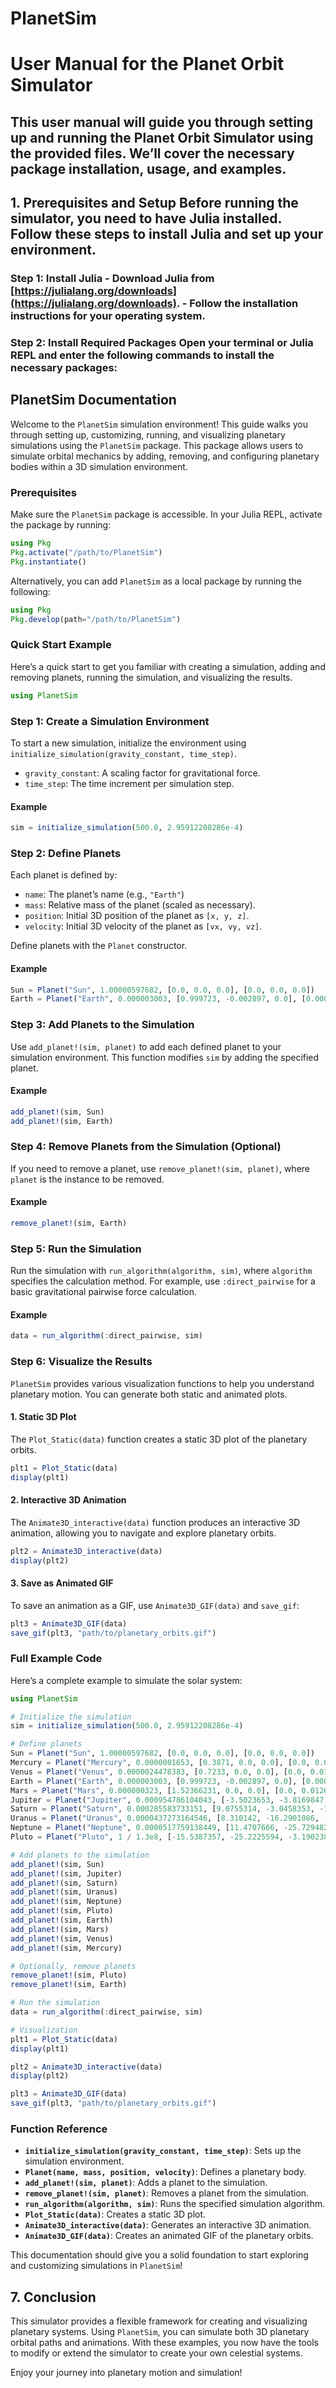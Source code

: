# PlanetSim
# User Manual for the Planet Orbit Simulator


This user manual will guide you through setting up and running the Planet Orbit Simulator using the provided files. We’ll cover the necessary package installation, usage, and examples. 
---  

## 1. Prerequisites and Setup  Before running the simulator, you need to have Julia installed. Follow these steps to install Julia and set up your environment.  

### Step 1: Install Julia - Download Julia from [https://julialang.org/downloads](https://julialang.org/downloads). - Follow the installation instructions for your operating system.  

### Step 2: Install Required Packages Open your terminal or Julia REPL and enter the following commands to install the necessary packages: 

## PlanetSim Documentation

Welcome to the `PlanetSim` simulation environment! This guide walks you through setting up, customizing, running, and visualizing planetary simulations using the `PlanetSim` package. This package allows users to simulate orbital mechanics by adding, removing, and configuring planetary bodies within a 3D simulation environment.

### Prerequisites
Make sure the `PlanetSim` package is accessible. In your Julia REPL, activate the package by running:

```julia
using Pkg
Pkg.activate("/path/to/PlanetSim")
Pkg.instantiate()
```

Alternatively, you can add `PlanetSim` as a local package by running the following:

```julia
using Pkg
Pkg.develop(path="/path/to/PlanetSim")
```

### Quick Start Example
Here’s a quick start to get you familiar with creating a simulation, adding and removing planets, running the simulation, and visualizing the results.

```julia
using PlanetSim
```

### Step 1: Create a Simulation Environment

To start a new simulation, initialize the environment using `initialize_simulation(gravity_constant, time_step)`. 

- `gravity_constant`: A scaling factor for gravitational force.
- `time_step`: The time increment per simulation step.

#### Example
```julia
sim = initialize_simulation(500.0, 2.95912208286e-4)
```

### Step 2: Define Planets

Each planet is defined by:
- `name`: The planet’s name (e.g., `"Earth"`)
- `mass`: Relative mass of the planet (scaled as necessary).
- `position`: Initial 3D position of the planet as `[x, y, z]`.
- `velocity`: Initial 3D velocity of the planet as `[vx, vy, vz]`.

Define planets with the `Planet` constructor.

#### Example
```julia
Sun = Planet("Sun", 1.00000597682, [0.0, 0.0, 0.0], [0.0, 0.0, 0.0])
Earth = Planet("Earth", 0.000003003, [0.999723, -0.002897, 0.0], [0.000503, 0.017201, 0.0])
```

### Step 3: Add Planets to the Simulation

Use `add_planet!(sim, planet)` to add each defined planet to your simulation environment. This function modifies `sim` by adding the specified planet.

#### Example
```julia
add_planet!(sim, Sun)
add_planet!(sim, Earth)
```

### Step 4: Remove Planets from the Simulation (Optional)

If you need to remove a planet, use `remove_planet!(sim, planet)`, where `planet` is the instance to be removed.

#### Example
```julia
remove_planet!(sim, Earth)
```

### Step 5: Run the Simulation

Run the simulation with `run_algorithm(algorithm, sim)`, where `algorithm` specifies the calculation method. For example, use `:direct_pairwise` for a basic gravitational pairwise force calculation.

#### Example
```julia
data = run_algorithm(:direct_pairwise, sim)
```

### Step 6: Visualize the Results

`PlanetSim` provides various visualization functions to help you understand planetary motion. You can generate both static and animated plots.

#### 1. Static 3D Plot

The `Plot_Static(data)` function creates a static 3D plot of the planetary orbits.

```julia
plt1 = Plot_Static(data)
display(plt1)
```

#### 2. Interactive 3D Animation

The `Animate3D_interactive(data)` function produces an interactive 3D animation, allowing you to navigate and explore planetary orbits.

```julia
plt2 = Animate3D_interactive(data)
display(plt2)
```

#### 3. Save as Animated GIF

To save an animation as a GIF, use `Animate3D_GIF(data)` and `save_gif`:

```julia
plt3 = Animate3D_GIF(data)
save_gif(plt3, "path/to/planetary_orbits.gif")
```

### Full Example Code
Here’s a complete example to simulate the solar system:

```julia
using PlanetSim

# Initialize the simulation
sim = initialize_simulation(500.0, 2.95912208286e-4)

# Define planets
Sun = Planet("Sun", 1.00000597682, [0.0, 0.0, 0.0], [0.0, 0.0, 0.0])
Mercury = Planet("Mercury", 0.0000001653, [0.3871, 0.0, 0.0], [0.0, 0.0175, 0.0])
Venus = Planet("Venus", 0.0000024478383, [0.7233, 0.0, 0.0], [0.0, 0.0130, 0.0])
Earth = Planet("Earth", 0.000003003, [0.999723, -0.002897, 0.0], [0.000503, 0.017201, 0.0])
Mars = Planet("Mars", 0.000000323, [1.52366231, 0.0, 0.0], [0.0, 0.0126, 0.0])
Jupiter = Planet("Jupiter", 0.000954786104043, [-3.5023653, -3.8169847, -1.5507963], [0.00565429, -0.0041249, -0.00190589])
Saturn = Planet("Saturn", 0.000285583733151, [9.0755314, -3.0458353, -1.6483708], [0.00168318, 0.00483525, 0.00192462])
Uranus = Planet("Uranus", 0.0000437273164546, [8.310142, -16.2901086, -7.2521278], [0.00354178, 0.00137102, 0.00055029])
Neptune = Planet("Neptune", 0.0000517759138449, [11.4707666, -25.7294829, -10.8169456], [0.0028893, 0.00114527, 0.00039677])
Pluto = Planet("Pluto", 1 / 1.3e8, [-15.5387357, -25.2225594, -3.1902382], [0.00276725, -0.00170702, -0.00136504])

# Add planets to the simulation
add_planet!(sim, Sun)
add_planet!(sim, Jupiter)
add_planet!(sim, Saturn)
add_planet!(sim, Uranus)
add_planet!(sim, Neptune)
add_planet!(sim, Pluto)
add_planet!(sim, Earth)
add_planet!(sim, Mars)
add_planet!(sim, Venus)
add_planet!(sim, Mercury)

# Optionally, remove planets
remove_planet!(sim, Pluto)
remove_planet!(sim, Earth)

# Run the simulation
data = run_algorithm(:direct_pairwise, sim)

# Visualization
plt1 = Plot_Static(data)
display(plt1)

plt2 = Animate3D_interactive(data)
display(plt2)

plt3 = Animate3D_GIF(data)
save_gif(plt3, "path/to/planetary_orbits.gif")
```

### Function Reference

- **`initialize_simulation(gravity_constant, time_step)`**: Sets up the simulation environment.
- **`Planet(name, mass, position, velocity)`**: Defines a planetary body.
- **`add_planet!(sim, planet)`**: Adds a planet to the simulation.
- **`remove_planet!(sim, planet)`**: Removes a planet from the simulation.
- **`run_algorithm(algorithm, sim)`**: Runs the specified simulation algorithm.
- **`Plot_Static(data)`**: Creates a static 3D plot.
- **`Animate3D_interactive(data)`**: Generates an interactive 3D animation.
- **`Animate3D_GIF(data)`**: Creates an animated GIF of the planetary orbits.

This documentation should give you a solid foundation to start exploring and customizing simulations in `PlanetSim`!

## 7. Conclusion

This simulator provides a flexible framework for creating and visualizing planetary systems. Using `PlanetSim`, you can simulate both 3D planetary orbital paths and animations. With these examples, you now have the tools to modify or extend the simulator to create your own celestial systems.

Enjoy your journey into planetary motion and simulation!

